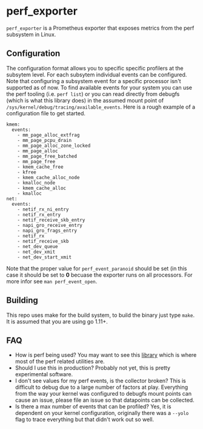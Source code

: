 # perf_exporter
`perf_exporter` is a Prometheus exporter that exposes metrics from the perf
subsystem in Linux.

## Configuration
The configuration format allows you to specific specific profilers at the
subsytem level. For each subsytem individual events can be configured. Note
that configuring a subsystem event for a specific processor isn't supported as
of now. To find available events for your system you can use the perf tooling
(i.e. `perf list`) or you can read directly from debugfs (which is what this
library does) in the assumed mount point of
`/sys/kernel/debug/tracing/available_events`. Here is a rough example of a
configuration file to get started.

```
kmem:
  events:
    - mm_page_alloc_extfrag
    - mm_page_pcpu_drain
    - mm_page_alloc_zone_locked
    - mm_page_alloc
    - mm_page_free_batched
    - mm_page_free
    - kmem_cache_free
    - kfree
    - kmem_cache_alloc_node
    - kmalloc_node
    - kmem_cache_alloc
    - kmalloc
net:
  events:
    - netif_rx_ni_entry
    - netif_rx_entry
    - netif_receive_skb_entry
    - napi_gro_receive_entry
    - napi_gro_frags_entry
    - netif_rx
    - netif_receive_skb
    - net_dev_queue
    - net_dev_xmit
    - net_dev_start_xmit
```

Note that the proper value for `perf_event_paranoid` should be set (in this
case it should be set to **0** becuase the exporter runs on all processors. For
more infor see `man perf_event_open`.

## Building
This repo uses make for the build system, to build the binary just type `make`.
It is assumed that you are using go 1.11+.

## FAQ
- How is perf being used? You may want to see this
  [library](https://github.com/hodgesds/perf-utils) which is where most of the
  perf related utilities are.
- Should I use this in production? Probably not yet, this is pretty experimental software.
- I don't see values for my perf events, is the collector broken? This is
  difficult to debug due to a large number of factors at play. Everything from
  the way your kernel was configured to debugfs mount points can cause an
  issue, please file an issue so that datapoints can be collected.
- Is there a max number of events that can be profiled? Yes, it is dependent on
  your kernel configuration, originally there was a `--yolo` flag to trace
  everything but that didn't work out so well.
